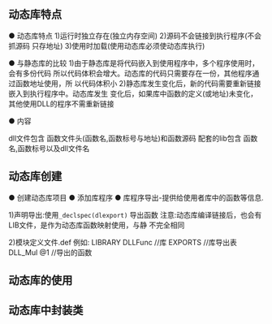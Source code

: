 ## 动态库特点

● 动态库特点
1)运行时独立存在(独立内存空间)
2)源码不会链接到执行程序(不会抓源码 只存地址)
3)使用时加载(使用动态库必须使动态库执行)

● 与静态库的比较
1)由于静态库是将代码嵌入到使用程序中，多个程序使用时，会有多份代码
所以代码体积会增大。动态库的代码只需要存在一份，其他程序通过函数地址使用，所
以代码体积小
2)静态库发生变化后，新的代码需要重新链接嵌入到执行程序中。动态库发生
变化后，如果库中函数的定义(或地址)未变化，其他使用DLL的程序不需重新链接

● 内容

dll文件包含 函数文件头(函数名,函数标号与地址)和函数源码
配套的lib包含 函数名,函数标号以及dll文件名

## 动态库创建

● 创建动态库项目
● 添加库程序
● 库程序导出-提供给使用者库中的函数等信息.

1)声明导出:使用`_declspec(dlexport)` 导出函数
注意:动态库编译链接后，也会有LIB文件，是作为动态库函数映射使用，与静
不完全相同

2)模块定义文件.def
例如: LIBRARY DLLFunc //库
EXPORTS //库导出表
DLL_Mul @1 //导出的函数

## 动态库的使用

## 动态库中封装类
